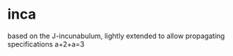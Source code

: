 inca
====

based on the J-incunabulum, lightly extended to allow propagating specifications a+2+a=3
